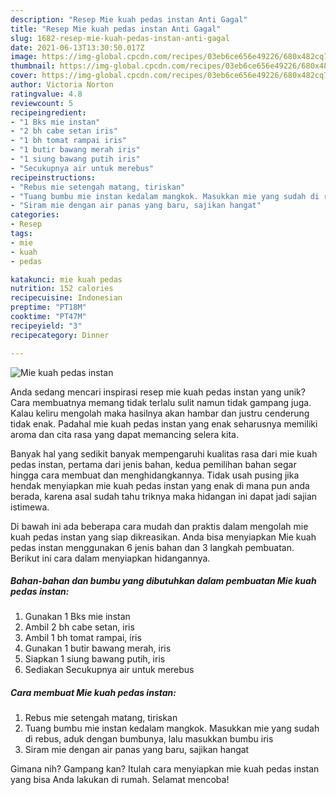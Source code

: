 ```yaml
---
description: "Resep Mie kuah pedas instan Anti Gagal"
title: "Resep Mie kuah pedas instan Anti Gagal"
slug: 1682-resep-mie-kuah-pedas-instan-anti-gagal
date: 2021-06-13T13:30:50.017Z
image: https://img-global.cpcdn.com/recipes/03eb6ce656e49226/680x482cq70/mie-kuah-pedas-instan-foto-resep-utama.jpg
thumbnail: https://img-global.cpcdn.com/recipes/03eb6ce656e49226/680x482cq70/mie-kuah-pedas-instan-foto-resep-utama.jpg
cover: https://img-global.cpcdn.com/recipes/03eb6ce656e49226/680x482cq70/mie-kuah-pedas-instan-foto-resep-utama.jpg
author: Victoria Norton
ratingvalue: 4.8
reviewcount: 5
recipeingredient:
- "1 Bks mie instan"
- "2 bh cabe setan iris"
- "1 bh tomat rampai iris"
- "1 butir bawang merah iris"
- "1 siung bawang putih iris"
- "Secukupnya air untuk merebus"
recipeinstructions:
- "Rebus mie setengah matang, tiriskan"
- "Tuang bumbu mie instan kedalam mangkok. Masukkan mie yang sudah di rebus, aduk dengan bumbunya, lalu masukkan bumbu iris"
- "Siram mie dengan air panas yang baru, sajikan hangat"
categories:
- Resep
tags:
- mie
- kuah
- pedas

katakunci: mie kuah pedas 
nutrition: 152 calories
recipecuisine: Indonesian
preptime: "PT18M"
cooktime: "PT47M"
recipeyield: "3"
recipecategory: Dinner

---
```



![Mie kuah pedas instan](https://img-global.cpcdn.com/recipes/03eb6ce656e49226/680x482cq70/mie-kuah-pedas-instan-foto-resep-utama.jpg)

Anda sedang mencari inspirasi resep mie kuah pedas instan yang unik? Cara membuatnya memang tidak terlalu sulit namun tidak gampang juga. Kalau keliru mengolah maka hasilnya akan hambar dan justru cenderung tidak enak. Padahal mie kuah pedas instan yang enak seharusnya memiliki aroma dan cita rasa yang dapat memancing selera kita.



Banyak hal yang sedikit banyak mempengaruhi kualitas rasa dari mie kuah pedas instan, pertama dari jenis bahan, kedua pemilihan bahan segar hingga cara membuat dan menghidangkannya. Tidak usah pusing jika hendak menyiapkan mie kuah pedas instan yang enak di mana pun anda berada, karena asal sudah tahu triknya maka hidangan ini dapat jadi sajian istimewa.


Di bawah ini ada beberapa cara mudah dan praktis dalam mengolah mie kuah pedas instan yang siap dikreasikan. Anda bisa menyiapkan Mie kuah pedas instan menggunakan 6 jenis bahan dan 3 langkah pembuatan. Berikut ini cara dalam menyiapkan hidangannya.

<!--inarticleads1-->

##### Bahan-bahan dan bumbu yang dibutuhkan dalam pembuatan Mie kuah pedas instan:

1. Gunakan 1 Bks mie instan
1. Ambil 2 bh cabe setan, iris
1. Ambil 1 bh tomat rampai, iris
1. Gunakan 1 butir bawang merah, iris
1. Siapkan 1 siung bawang putih, iris
1. Sediakan Secukupnya air untuk merebus




<!--inarticleads2-->

##### Cara membuat Mie kuah pedas instan:

1. Rebus mie setengah matang, tiriskan
1. Tuang bumbu mie instan kedalam mangkok. Masukkan mie yang sudah di rebus, aduk dengan bumbunya, lalu masukkan bumbu iris
1. Siram mie dengan air panas yang baru, sajikan hangat




Gimana nih? Gampang kan? Itulah cara menyiapkan mie kuah pedas instan yang bisa Anda lakukan di rumah. Selamat mencoba!
